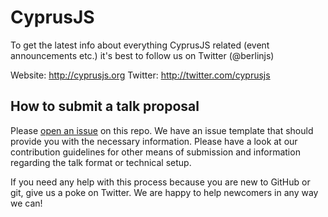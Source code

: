 # CyprusJS

To get the latest info about everything CyprusJS related (event announcements etc.) it's best to follow us on Twitter (@berlinjs)

Website: http://cyprusjs.org
Twitter: http://twitter.com/cyprusjs

## How to submit a talk proposal

Please [open an issue](https://github.com/cyprusjs/talks/issues/new/choose) on this repo. We have an issue template that should provide you with the necessary information. Please have a look at our contribution guidelines for other means of submission and information regarding the talk format or technical setup.

If you need any help with this process because you are new to GitHub or git, give us a poke on Twitter. We are happy to help newcomers in any way we can!
